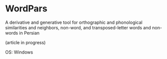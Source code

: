 # WordPars
A derivative and generative tool for orthographic and phonological similarities and neighbors, non-word, and transposed-letter words and non-words in Persian


(article in progress)

OS: Windows
